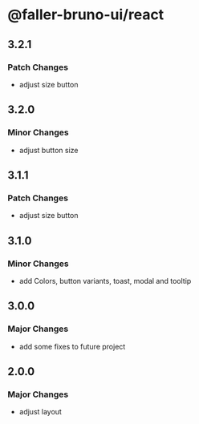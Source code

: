 # @faller-bruno-ui/react

## 3.2.1

### Patch Changes

- adjust size button

## 3.2.0

### Minor Changes

- adjust button size

## 3.1.1

### Patch Changes

- adjust size button

## 3.1.0

### Minor Changes

- add Colors, button variants, toast, modal and tooltip

## 3.0.0

### Major Changes

- add some fixes to future project

## 2.0.0

### Major Changes

- adjust layout
